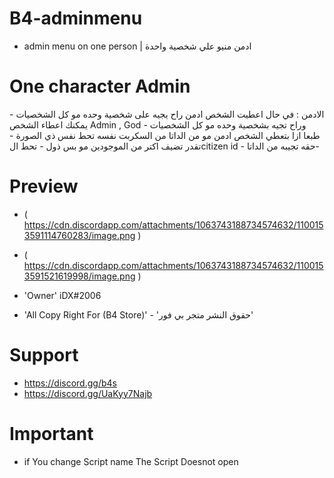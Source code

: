# B4-adminmenu

* admin menu on one person | ادمن منيو علي شخصية واحدة

# One character Admin
الادمن : في حال اعطيت الشخص ادمن راح يجيه على شخصية وحده مو كل الشخصيات - يمكنك اعطاء الشخص Admin , God وراح تجيه بشخصية وحده مو كل الشخصيات - طبعا ازا بتعطي الشخص ادمن مو من الداتا من السكربت نفسه تحط نفس ذي الصورة - تقدر تضيف اكتر من الموجودين مو بس ذول - تحط الcitizen id - حقه تجيبه من الداتا-

# Preview

* ( https://cdn.discordapp.com/attachments/1063743188734574632/1100153591114760283/image.png )

* ( https://cdn.discordapp.com/attachments/1063743188734574632/1100153591521619998/image.png )

* 'Owner' iDX#2006

* 'All Copy Right For (B4 Store)' - 'حقوق النشر متجر بي فور'

# Support

* https://discord.gg/b4s
* https://discord.gg/UaKyy7Najb

# Important

* if You change Script name The Script Doesnot open
